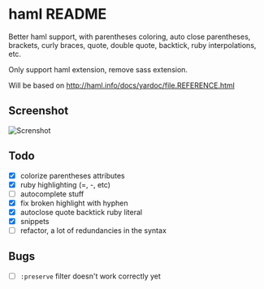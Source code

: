 # haml README
Better haml support, with parentheses coloring, auto close parentheses, brackets,
curly braces, quote, double quote, backtick, ruby interpolations, etc.

Only support haml extension, remove sass extension.

Will be based on http://haml.info/docs/yardoc/file.REFERENCE.html

## Screenshot
![Screnshot](https://github.com/karuna/haml-vscode/raw/master/images/screenshot.png)

## Todo

- [x] colorize parentheses attributes
- [x] ruby highlighting (=, -, etc)
- [ ] autocomplete stuff
- [x] fix broken highlight with hyphen
- [x] autoclose quote backtick ruby literal
- [X] snippets
- [ ] refactor, a lot of redundancies in the syntax

## Bugs
- [ ] `:preserve` filter doesn't work correctly yet
